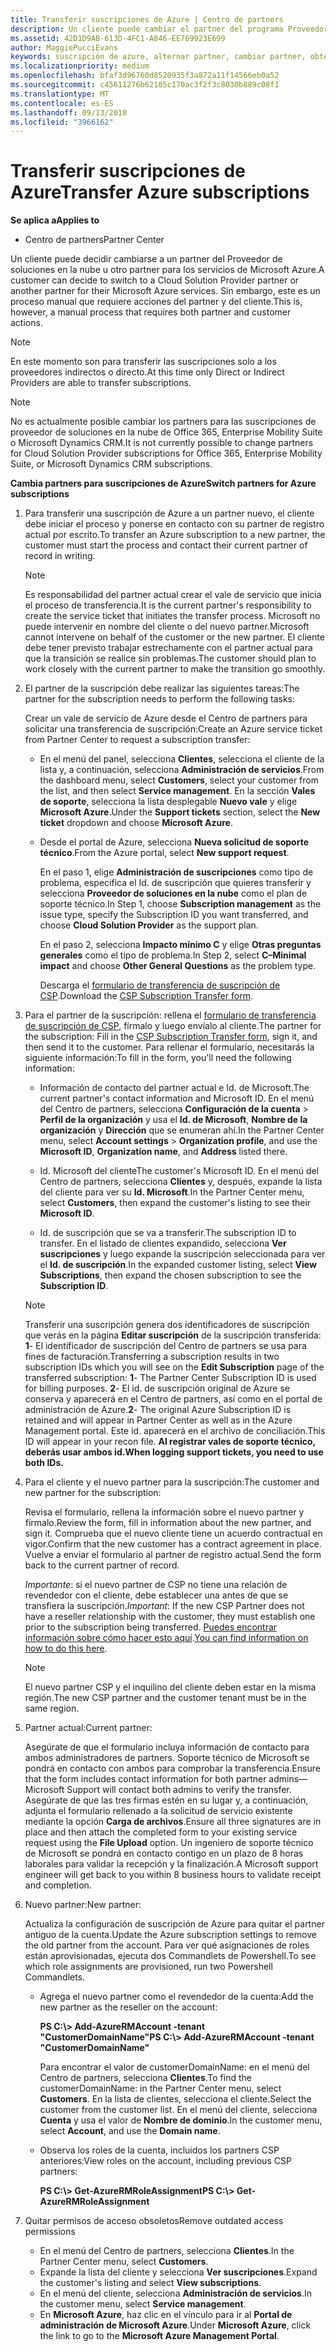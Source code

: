 ```yaml
---
title: Transferir suscripciones de Azure | Centro de partners
description: Un cliente puede cambiar el partner del programa Proveedor de soluciones en la nube que se usará para los servicios de Microsoft Azure. Sin embargo, este es un proceso manual que requiere acciones de partners y clientes.
ms.assetid: 42D1D9AB-613D-4FC1-A846-EE769923E699
author: MaggiePucciEvans
keywords: suscripción de azure, alternar partner, cambiar partner, obtener nuevo partner, otro partner
ms.localizationpriority: medium
ms.openlocfilehash: bfaf3d96760d8520935f3a872a11f14566eb0a52
ms.sourcegitcommit: c45611276b62105c170ac3f2f3c8030b889c08f1
ms.translationtype: MT
ms.contentlocale: es-ES
ms.lasthandoff: 09/13/2018
ms.locfileid: "3966162"
---
```

# <a name="transfer-azure-subscriptions"></a><span data-ttu-id="770da-105">Transferir suscripciones de Azure</span><span class="sxs-lookup"><span data-stu-id="770da-105">Transfer Azure subscriptions</span></span> 

**<span data-ttu-id="770da-106">Se aplica a</span><span class="sxs-lookup"><span data-stu-id="770da-106">Applies to</span></span>**

-  <span data-ttu-id="770da-107">Centro de partners</span><span class="sxs-lookup"><span data-stu-id="770da-107">Partner Center</span></span>

<span data-ttu-id="770da-108">Un cliente puede decidir cambiarse a un partner del Proveedor de soluciones en la nube u otro partner para los servicios de Microsoft Azure.</span><span class="sxs-lookup"><span data-stu-id="770da-108">A customer can decide to switch to a Cloud Solution Provider partner or another partner for their Microsoft Azure services.</span></span> <span data-ttu-id="770da-109">Sin embargo, este es un proceso manual que requiere acciones del partner y del cliente.</span><span class="sxs-lookup"><span data-stu-id="770da-109">This is, however, a manual process that requires both partner and customer actions.</span></span>

>[!Note]  
><span data-ttu-id="770da-110">En este momento son para transferir las suscripciones solo a los proveedores indirectos o directo.</span><span class="sxs-lookup"><span data-stu-id="770da-110">At this time only Direct or Indirect Providers are able to transfer subscriptions.</span></span>

>[!Note] 
><span data-ttu-id="770da-111">No es actualmente posible cambiar los partners para las suscripciones de proveedor de soluciones en la nube de Office 365, Enterprise Mobility Suite o Microsoft Dynamics CRM.</span><span class="sxs-lookup"><span data-stu-id="770da-111">It is not currently possible to change partners for Cloud Solution Provider subscriptions for Office 365, Enterprise Mobility Suite, or Microsoft Dynamics CRM subscriptions.</span></span>



**<span data-ttu-id="770da-112">Cambia partners para suscripciones de Azure</span><span class="sxs-lookup"><span data-stu-id="770da-112">Switch partners for Azure subscriptions</span></span>**

1.  <span data-ttu-id="770da-113">Para transferir una suscripción de Azure a un partner nuevo, el cliente debe iniciar el proceso y ponerse en contacto con su partner de registro actual por escrito.</span><span class="sxs-lookup"><span data-stu-id="770da-113">To transfer an Azure subscription to a new partner, the customer must start the process and contact their current partner of record in writing.</span></span> 

    >[!Note]
    ><span data-ttu-id="770da-114">Es responsabilidad del partner actual crear el vale de servicio que inicia el proceso de transferencia.</span><span class="sxs-lookup"><span data-stu-id="770da-114">It is the current partner's responsibility to create the service ticket that initiates the transfer process.</span></span> <span data-ttu-id="770da-115">Microsoft no puede intervenir en nombre del cliente o del nuevo partner.</span><span class="sxs-lookup"><span data-stu-id="770da-115">Microsoft cannot intervene on behalf of the customer or the new partner.</span></span> <span data-ttu-id="770da-116">El cliente debe tener previsto trabajar estrechamente con el partner actual para que la transición se realice sin problemas.</span><span class="sxs-lookup"><span data-stu-id="770da-116">The customer should plan to work closely with the current partner to make the transition go smoothly.</span></span>

2.  <span data-ttu-id="770da-117">El partner de la suscripción debe realizar las siguientes tareas:</span><span class="sxs-lookup"><span data-stu-id="770da-117">The partner for the subscription needs to perform the following tasks:</span></span>

    <span data-ttu-id="770da-118">Crear un vale de servicio de Azure desde el Centro de partners para solicitar una transferencia de suscripción:</span><span class="sxs-lookup"><span data-stu-id="770da-118">Create an Azure service ticket from Partner Center to request a subscription transfer:</span></span>

    -   <span data-ttu-id="770da-119">En el menú del panel, selecciona **Clientes**, selecciona el cliente de la lista y, a continuación, selecciona **Administración de servicios**.</span><span class="sxs-lookup"><span data-stu-id="770da-119">From the dashboard menu, select **Customers**, select your customer from the list, and then select **Service management**.</span></span> <span data-ttu-id="770da-120">En la sección **Vales de soporte**, selecciona la lista desplegable **Nuevo vale** y elige **Microsoft Azure**.</span><span class="sxs-lookup"><span data-stu-id="770da-120">Under the **Support tickets** section, select the **New ticket** dropdown and choose **Microsoft Azure**.</span></span>

    -   <span data-ttu-id="770da-121">Desde el portal de Azure, selecciona **Nueva solicitud de soporte técnico**.</span><span class="sxs-lookup"><span data-stu-id="770da-121">From the Azure portal, select **New support request**.</span></span>

        <span data-ttu-id="770da-122">En el paso 1, elige **Administración de suscripciones** como tipo de problema, especifica el Id. de suscripción que quieres transferir y selecciona **Proveedor de soluciones en la nube** como el plan de soporte técnico.</span><span class="sxs-lookup"><span data-stu-id="770da-122">In Step 1, choose **Subscription management** as the issue type, specify the Subscription ID you want transferred, and choose **Cloud Solution Provider** as the support plan.</span></span>

        <span data-ttu-id="770da-123">En el paso 2, selecciona **Impacto mínimo C** y elige **Otras preguntas generales** como el tipo de problema.</span><span class="sxs-lookup"><span data-stu-id="770da-123">In Step 2, select **C–Minimal impact** and choose **Other General Questions** as the problem type.</span></span>

        <span data-ttu-id="770da-124">Descarga el [formulario de transferencia de suscripción de CSP](https://assets.windowsphone.com/5222c408-e546-4e01-b72a-2ec7d4c43d57/CSP_Subscription_Transfer_Form_Azure_InvariantCulture_Default.zip).</span><span class="sxs-lookup"><span data-stu-id="770da-124">Download the [CSP Subscription Transfer form](https://assets.windowsphone.com/5222c408-e546-4e01-b72a-2ec7d4c43d57/CSP_Subscription_Transfer_Form_Azure_InvariantCulture_Default.zip).</span></span>

3.  <span data-ttu-id="770da-125">Para el partner de la suscripción: rellena el [formulario de transferencia de suscripción de CSP](https://assets.windowsphone.com/5222c408-e546-4e01-b72a-2ec7d4c43d57/CSP_Subscription_Transfer_Form_Azure_InvariantCulture_Default.zip), fírmalo y luego envíalo al cliente.</span><span class="sxs-lookup"><span data-stu-id="770da-125">The partner for the subscription: Fill in the [CSP Subscription Transfer form](https://assets.windowsphone.com/5222c408-e546-4e01-b72a-2ec7d4c43d57/CSP_Subscription_Transfer_Form_Azure_InvariantCulture_Default.zip), sign it, and then send it to the customer.</span></span> <span data-ttu-id="770da-126">Para rellenar el formulario, necesitarás la siguiente información:</span><span class="sxs-lookup"><span data-stu-id="770da-126">To fill in the form, you'll need the following information:</span></span>

    -   <span data-ttu-id="770da-127">Información de contacto del partner actual e Id. de Microsoft.</span><span class="sxs-lookup"><span data-stu-id="770da-127">The current partner's contact information and Microsoft ID.</span></span> <span data-ttu-id="770da-128">En el menú del Centro de partners, selecciona **Configuración de la cuenta** &gt; **Perfil de la organización** y usa el **Id. de Microsoft**, **Nombre de la organización** y **Dirección** que se enumeran ahí.</span><span class="sxs-lookup"><span data-stu-id="770da-128">In the Partner Center menu, select **Account settings** &gt; **Organization profile**, and use the **Microsoft ID**, **Organization name**, and **Address** listed there.</span></span>

    -   <span data-ttu-id="770da-129">Id. Microsoft del cliente</span><span class="sxs-lookup"><span data-stu-id="770da-129">The customer's Microsoft ID.</span></span> <span data-ttu-id="770da-130">En el menú del Centro de partners, selecciona **Clientes** y, después, expande la lista del cliente para ver su **Id. Microsoft**.</span><span class="sxs-lookup"><span data-stu-id="770da-130">In the Partner Center menu, select **Customers**, then expand the customer's listing to see their **Microsoft ID**.</span></span>

    -   <span data-ttu-id="770da-131">Id. de suscripción que se va a transferir.</span><span class="sxs-lookup"><span data-stu-id="770da-131">The subscription ID to transfer.</span></span> <span data-ttu-id="770da-132">En el listado de clientes expandido, selecciona **Ver suscripciones** y luego expande la suscripción seleccionada para ver el **Id. de suscripción**.</span><span class="sxs-lookup"><span data-stu-id="770da-132">In the expanded customer listing, select **View Subscriptions**, then expand the chosen subscription to see the **Subscription ID**.</span></span>

     >[!Note]
     ><span data-ttu-id="770da-133">Transferir una suscripción genera dos identificadores de suscripción que verás en la página **Editar suscripción** de la suscripción transferida: **1**- El identificador de suscripción del Centro de partners se usa para fines de facturación.</span><span class="sxs-lookup"><span data-stu-id="770da-133">Transferring a subscription results in two subscription IDs which you will see on the **Edit Subscription** page of the transferred subscription: **1**- The Partner Center Subscription ID is used for billing purposes.</span></span> 
    <span data-ttu-id="770da-134">**2**- El id. de suscripción original de Azure se conserva y aparecerá en el Centro de partners, así como en el portal de administración de Azure.</span><span class="sxs-lookup"><span data-stu-id="770da-134">**2**-  The original Azure Subscription ID is retained and will appear in Partner Center as well as in the Azure Management portal.</span></span> <span data-ttu-id="770da-135">Este id. aparecerá en el archivo de conciliación.</span><span class="sxs-lookup"><span data-stu-id="770da-135">This ID will appear in your recon file.</span></span>  **<span data-ttu-id="770da-136">Al registrar vales de soporte técnico, deberás usar ambos id.</span><span class="sxs-lookup"><span data-stu-id="770da-136">When logging support tickets, you need to use both IDs.</span></span>**

4.  <span data-ttu-id="770da-137">Para el cliente y el nuevo partner para la suscripción:</span><span class="sxs-lookup"><span data-stu-id="770da-137">The customer and new partner for the subscription:</span></span>

    <span data-ttu-id="770da-138">Revisa el formulario, rellena la información sobre el nuevo partner y fírmalo.</span><span class="sxs-lookup"><span data-stu-id="770da-138">Review the form, fill in information about the new partner, and sign it.</span></span> <span data-ttu-id="770da-139">Comprueba que el nuevo cliente tiene un acuerdo contractual en vigor.</span><span class="sxs-lookup"><span data-stu-id="770da-139">Confirm that the new customer has a contract agreement in place.</span></span> <span data-ttu-id="770da-140">Vuelve a enviar el formulario al partner de registro actual.</span><span class="sxs-lookup"><span data-stu-id="770da-140">Send the form back to the current partner of record.</span></span>

    <span data-ttu-id="770da-141">*Importante*: si el nuevo partner de CSP no tiene una relación de revendedor con el cliente, debe establecer una antes de que se transfiera la suscripción.</span><span class="sxs-lookup"><span data-stu-id="770da-141">*Important*: If the new CSP Partner does not have a reseller relationship with the customer, they must establish one prior to the subscription being transferred.</span></span> <span data-ttu-id="770da-142">[Puedes encontrar información sobre cómo hacer esto aquí](request-a-relationship-with-a-customer.md).</span><span class="sxs-lookup"><span data-stu-id="770da-142">[You can find information on how to do this here](request-a-relationship-with-a-customer.md).</span></span>

    >[!Note]
    ><span data-ttu-id="770da-143">El nuevo partner CSP y el inquilino del cliente deben estar en la misma región.</span><span class="sxs-lookup"><span data-stu-id="770da-143">The new CSP partner and the customer tenant must be in the same region.</span></span> 

5.  <span data-ttu-id="770da-144">Partner actual:</span><span class="sxs-lookup"><span data-stu-id="770da-144">Current partner:</span></span>

    <span data-ttu-id="770da-145">Asegúrate de que el formulario incluya información de contacto para ambos administradores de partners. Soporte técnico de Microsoft se pondrá en contacto con ambos para comprobar la transferencia.</span><span class="sxs-lookup"><span data-stu-id="770da-145">Ensure that the form includes contact information for both partner admins—Microsoft Support will contact both admins to verify the transfer.</span></span> <span data-ttu-id="770da-146">Asegúrate de que las tres firmas estén en su lugar y, a continuación, adjunta el formulario rellenado a la solicitud de servicio existente mediante la opción **Carga de archivos**.</span><span class="sxs-lookup"><span data-stu-id="770da-146">Ensure all three signatures are in place and then attach the completed form to your existing service request using the **File Upload** option.</span></span> <span data-ttu-id="770da-147">Un ingeniero de soporte técnico de Microsoft se pondrá en contacto contigo en un plazo de 8 horas laborales para validar la recepción y la finalización.</span><span class="sxs-lookup"><span data-stu-id="770da-147">A Microsoft support engineer will get back to you within 8 business hours to validate receipt and completion.</span></span>

6.  <span data-ttu-id="770da-148">Nuevo partner:</span><span class="sxs-lookup"><span data-stu-id="770da-148">New partner:</span></span>

    <span data-ttu-id="770da-149">Actualiza la configuración de suscripción de Azure para quitar el partner antiguo de la cuenta.</span><span class="sxs-lookup"><span data-stu-id="770da-149">Update the Azure subscription settings to remove the old partner from the account.</span></span> <span data-ttu-id="770da-150">Para ver qué asignaciones de roles están aprovisionadas, ejecuta dos Commandlets de Powershell.</span><span class="sxs-lookup"><span data-stu-id="770da-150">To see which role assignments are provisioned, run two Powershell Commandlets.</span></span>

    -   <span data-ttu-id="770da-151">Agrega el nuevo partner como el revendedor de la cuenta:</span><span class="sxs-lookup"><span data-stu-id="770da-151">Add the new partner as the reseller on the account:</span></span>

        **<span data-ttu-id="770da-152">PS C:\\&gt; Add-AzureRMAccount -tenant "CustomerDomainName"</span><span class="sxs-lookup"><span data-stu-id="770da-152">PS C:\\&gt; Add-AzureRMAccount -tenant "CustomerDomainName"</span></span>**

        <span data-ttu-id="770da-153">Para encontrar el valor de customerDomainName: en el menú del Centro de partners, selecciona **Clientes**.</span><span class="sxs-lookup"><span data-stu-id="770da-153">To find the customerDomainName: in the Partner Center menu, select **Customers**.</span></span> <span data-ttu-id="770da-154">En la lista de clientes, selecciona el cliente.</span><span class="sxs-lookup"><span data-stu-id="770da-154">Select the customer from the customer list.</span></span> <span data-ttu-id="770da-155">En el menú del cliente, selecciona **Cuenta** y usa el valor de **Nombre de dominio**.</span><span class="sxs-lookup"><span data-stu-id="770da-155">In the customer menu, select **Account**, and use the **Domain name**.</span></span>

    -   <span data-ttu-id="770da-156">Observa los roles de la cuenta, incluidos los partners CSP anteriores:</span><span class="sxs-lookup"><span data-stu-id="770da-156">View roles on the account, including previous CSP partners:</span></span>

        **<span data-ttu-id="770da-157">PS C:\\&gt; Get-AzureRMRoleAssignment</span><span class="sxs-lookup"><span data-stu-id="770da-157">PS C:\\&gt; Get-AzureRMRoleAssignment</span></span>**

7. <span data-ttu-id="770da-158">Quitar permisos de acceso obsoletos</span><span class="sxs-lookup"><span data-stu-id="770da-158">Remove outdated access permissions</span></span>

    -  <span data-ttu-id="770da-159">En el menú del Centro de partners, selecciona **Clientes**.</span><span class="sxs-lookup"><span data-stu-id="770da-159">In the Partner Center menu, select **Customers**.</span></span> 
    -  <span data-ttu-id="770da-160">Expande la lista del cliente y selecciona **Ver suscripciones**.</span><span class="sxs-lookup"><span data-stu-id="770da-160">Expand the customer's listing and select **View subscriptions**.</span></span> 
    -  <span data-ttu-id="770da-161">En el menú del cliente, selecciona **Administración de servicios**.</span><span class="sxs-lookup"><span data-stu-id="770da-161">In the customer menu, select **Service management**.</span></span> 
    -  <span data-ttu-id="770da-162">En **Microsoft Azure**, haz clic en el vínculo para ir al **Portal de administración de Microsoft Azure**.</span><span class="sxs-lookup"><span data-stu-id="770da-162">Under **Microsoft Azure**, click the link to go to the **Microsoft Azure Management Portal**.</span></span>

 

 



